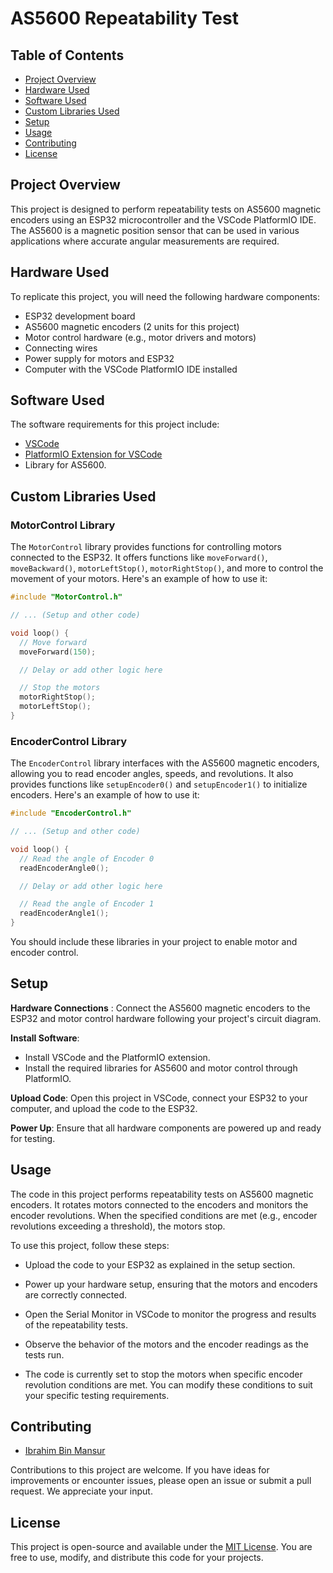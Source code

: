 # AS5600 Repeatability Test

## Table of Contents
- [Project Overview](#project-overview)
- [Hardware Used](#hardware-used)
- [Software Used](#software-used)
- [Custom Libraries Used](#custom-libraries-used)
- [Setup](#setup)
- [Usage](#usage)
- [Contributing](#contributing)
- [License](#license)

## Project Overview

This project is designed to perform repeatability tests on AS5600 magnetic encoders using an ESP32 microcontroller and the VSCode PlatformIO IDE. The AS5600 is a magnetic position sensor that can be used in various applications where accurate angular measurements are required.

## Hardware Used

To replicate this project, you will need the following hardware components:
- ESP32 development board
- AS5600 magnetic encoders (2 units for this project)
- Motor control hardware (e.g., motor drivers and motors)
- Connecting wires
- Power supply for motors and ESP32
- Computer with the VSCode PlatformIO IDE installed

## Software Used

The software requirements for this project include:

- [VSCode](https://code.visualstudio.com/)
- [PlatformIO Extension for VSCode](https://platformio.org/install/ide?install=vscode)
- Library for AS5600.

## Custom Libraries Used

### MotorControl Library

The `MotorControl` library provides functions for controlling motors connected to the ESP32. It offers functions like `moveForward()`, `moveBackward()`, `motorLeftStop()`, `motorRightStop()`, and more to control the movement of your motors. Here's an example of how to use it:

```cpp
#include "MotorControl.h"

// ... (Setup and other code)

void loop() {
  // Move forward
  moveForward(150);

  // Delay or add other logic here

  // Stop the motors
  motorRightStop();
  motorLeftStop();
}
```
### EncoderControl Library

The `EncoderControl` library interfaces with the AS5600 magnetic encoders, allowing you to read encoder angles, speeds, and revolutions. It also provides functions like `setupEncoder0()` and `setupEncoder1()` to initialize encoders. Here's an example of how to use it:

```cpp
#include "EncoderControl.h"

// ... (Setup and other code)

void loop() {
  // Read the angle of Encoder 0
  readEncoderAngle0();

  // Delay or add other logic here

  // Read the angle of Encoder 1
  readEncoderAngle1();
}

```
You should include these libraries in your project to enable motor and encoder control.

## Setup
**Hardware Connections** : Connect the AS5600 magnetic encoders to the ESP32 and motor control hardware following your project's circuit diagram.

**Install Software**:
- Install VSCode and the PlatformIO extension.
- Install the required libraries for AS5600 and motor control through PlatformIO.

**Upload Code**: Open this project in VSCode, connect your ESP32 to your computer, and upload the code to the ESP32.

**Power Up**: Ensure that all hardware components are powered up and ready for testing.

## Usage
The code in this project performs repeatability tests on AS5600 magnetic encoders. It rotates motors connected to the encoders and monitors the encoder revolutions. When the specified conditions are met (e.g., encoder revolutions exceeding a threshold), the motors stop.

To use this project, follow these steps:

- Upload the code to your ESP32 as explained in the setup section.

- Power up your hardware setup, ensuring that the motors and encoders are correctly connected.

- Open the Serial Monitor in VSCode to monitor the progress and results of the repeatability tests.

- Observe the behavior of the motors and the encoder readings as the tests run.

- The code is currently set to stop the motors when specific encoder revolution conditions are met. You can modify these conditions to suit your specific testing requirements.

## Contributing

- [Ibrahim Bin Mansur](https://github.com/ibrahimmansur4)

Contributions to this project are welcome. If you have ideas for improvements or encounter issues, please open an issue or submit a pull request. We appreciate your input.

## License
This project is open-source and available under the [MIT License](LICENSE). You are free to use, modify, and distribute this code for your projects.
